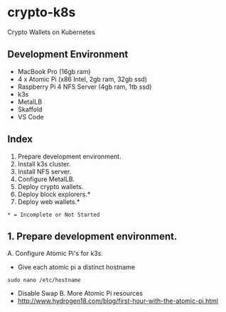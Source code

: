 # crypto-k8s
Crypto Wallets on Kubernetes

## Development Environment
* MacBook Pro (16gb ram)
* 4 x Atomic Pi (x86 Intel, 2gb ram, 32gb ssd)
* Raspberry Pi 4 NFS Server (4gb ram, 1tb ssd)
* k3s
* MetalLB
* Skaffold
* VS Code

## Index
1. Prepare development environment.
2. Install k3s cluster.
3. Install NFS server.
4. Configure MetalLB.
5. Deploy crypto wallets.
6. Deploy block explorers.*
7. Deploy web wallets.*
```text
* = Incomplete or Not Started
```

## 1. Prepare development environment.
A. Configure Atomic Pi's for k3s.
  * Give each atomic pi a distinct hostname
  ```shell
  sudo nano /etc/hostname
  ```
  * Disable Swap
B. More Atomic Pi resources
  * http://www.hydrogen18.com/blog/first-hour-with-the-atomic-pi.html
  

